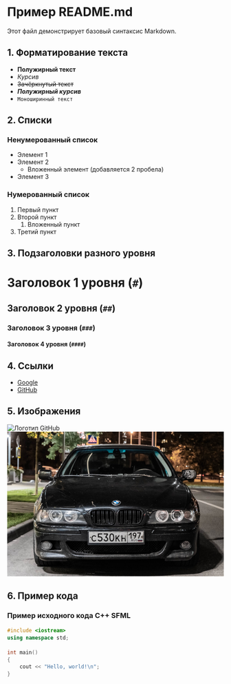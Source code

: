 # Пример README.md

Этот файл демонстрирует базовый синтаксис Markdown.

## 1. Форматирование текста

- **Полужирный текст**
- *Курсив*
- ~~Зачёркнутый текст~~
- ***Полужирный курсив***
- `Моноширинный текст`

## 2. Списки

### Ненумерованный список
- Элемент 1
- Элемент 2
  - Вложенный элемент (добавляется 2 пробела)
- Элемент 3

### Нумерованный список
1. Первый пункт
2. Второй пункт
   1. Вложенный пункт
3. Третий пункт

## 3. Подзаголовки разного уровня

# Заголовок 1 уровня (`#`)
## Заголовок 2 уровня (`##`)
### Заголовок 3 уровня (`###`)
#### Заголовок 4 уровня (`####`)

## 4. Ссылки

- [Google](https://www.google.com)
- [GitHub](https://github.com)

## 5. Изображения

![Логотип GitHub](https://github.githubassets.com/images/modules/logos_page/GitHub-Mark.png)
![Пример изображения](e39.jpg)

## 6. Пример кода

### Пример исходного кода C++ SFML
```cpp
#include <iostream>
using namespace std;

int main() 
{
    cout << "Hello, world!\n";
}
